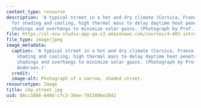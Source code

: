 ```yaml
---
content_type: resource
description: 'A typical street in a hot and dry climate (Corsica, France): Narrow
  for shading and cooling, high thermal mass to delay daytime heat penetration, exterior
  shadings and overhangs to minimize solar gains. (Photograph by Prof. Marilyne Andersen.)'
file: https://ol-ocw-studio-app-qa.s3.amazonaws.com/courses/4-401-introduction-to-building-technology-spring-2006/88cc1886840dcfc338ee7922806e2842_chp_street.jpg
file_type: image/jpeg
image_metadata:
  caption: 'A typical street in a hot and dry climate (Corsica, France): Narrow for
    shading and cooling, high thermal mass to delay daytime heat penetration, exterior
    shadings and overhangs to minimize solar gains. (Photograph by Prof. Marilyne
    Andersen.)'
  credit: ''
  image-alt: Photograph of a narrow, shaded street.
resourcetype: Image
title: chp_street.jpg
uid: 88cc1886-840d-cfc3-38ee-7922806e2842
---
```

